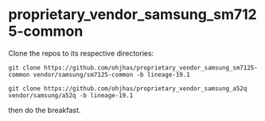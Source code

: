 # proprietary_vendor_samsung_sm7125-common
Clone the repos to its respective directories:
```
git clone https://github.com/ohjhas/proprietary_vendor_samsung_sm7125-common vendor/samsung/sm7125-common -b lineage-19.1
```
```
git clone https://github.com/ohjhas/proprietary_vendor_samsung_a52q vendor/samsung/a52q -b lineage-19.1
```
then do the breakfast.
